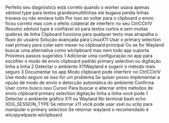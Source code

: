 Perfeito seu diagnóstico está correto quando o worker usava apenas xdotool type para textos grandesmultilinhas ele bugava perdia linhas travava ou não enviava tudo Por isso ao voltar para o clipboard o envio ficou correto  mas com o efeito colateral de interferir no seu CtrlCCtrlV
Resumo
 xdotool type é confiável só para textos curtos e sem muitas quebras de linha
 Clipboard funciona para qualquer texto mas atrapalha o fluxo do usuário
Solução avançada para LinuxX11
 Usar o primary selection xsel primary para colar sem mexer no clipboard principal
 Ou se for Wayland buscar uma alternativa como wlclipboard mas nem todo app suporta
Próximos passos sugeridos
1 Adicionar uma configuração no app para escolher o modo de envio clipboard padrão primary selection ou digitação linha a linha
2 Detectar o ambiente X11Wayland e sugerir o método mais seguro
3 Documentar no app Modo clipboard pode interferir no CtrlCCtrlV Use modo seguro se isso for um problema
Se quiser posso implementar a opção de modo de envio e detecção automática do ambiente Confirma
User
como busco isso
Cursor
 Para buscar e alternar entre métodos de envio clipboard primary selection digitação linha a linha você pode
 1 Detectar o ambiente gráfico X11 ou Wayland
No terminal
bash
echo XDG_SESSION_TYPE
 Se retornar x11 você pode usar xsel ou xclip para manipular o primary selection
 Se retornar wayland o recomendado é wlcopywlpaste wlclipboard